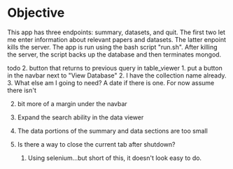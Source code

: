 # Objective
This app has three endpoints: summary, datasets, and quit. 
The first two let me enter information about relevant papers and datasets. The latter enpoint kills the server.
The app is run using the bash script "run.sh". 
After killing the server, the script backs up the database and then terminates mongod.    

todo
2. button that returns to previous query in table_viewer
    1. put a button in the navbar next to "View Database"
    2. I have the collection name already.
    3. What else am I going to need? A date if there is one. For now assume there isn't 

2. bit more of a margin under the navbar 

3. Expand the search ability in the data viewer

5. The data portions of the summary and data sections are too small

2. Is there a way to close the current tab after shutdown?
    1. Using selenium...but short of this, it doesn't look easy to do.
